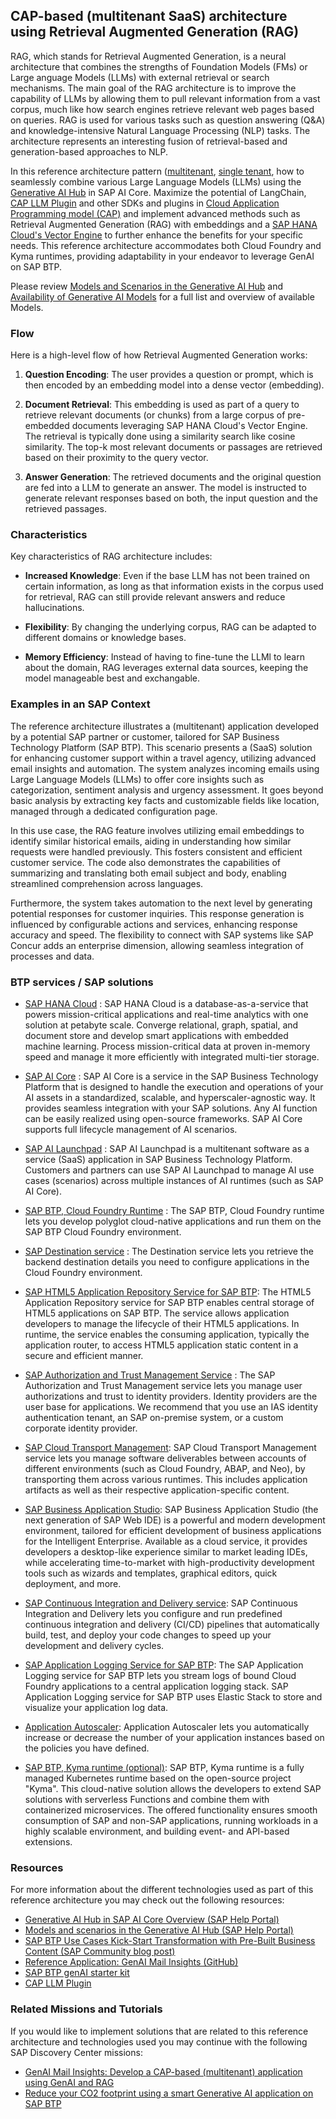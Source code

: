 <!-- dc-ref-arch-metadata :
    {
        "id": "ref-arch-open-ai",
        "name": "Retrieval Augmented Generation and Generative AI on SAP BTP",
        "shortDescription": "Implement Retrieval Augmented Generation (RAG) and Generative AI use cases on SAP BTP using SAP Cloud Application Programming Model (CAP), Generative AI Hub and SAP HANA Cloud's Vector Engine.",
        "archDiagramLink": "images/Retrieval-Augmented-Generation-and-Generative-AI-on-SAP-BTP-single_diagram.png",
    "archDownloadResources" : [
        {
            "type": "drawio",
            "link": "architectures/Retrieval-Augmented-Generation-and-Generative-AI-on-SAP-BTP.drawio"
        }
    ],
        "tags": "artificial Intelligence, Hyperscaler",
        "category": "Hyperscaler"
    }
dc-ref-arch-metadata  -->
<!-- dc-ref-arch-detail-page-start -->
## **CAP-based (multitenant SaaS) architecture using Retrieval Augmented Generation (RAG)**

RAG, which stands for Retrieval Augmented Generation, is a neural architecture that combines the strengths of Foundation Models (FMs) or Large anguage Models (LLMs) with external retrieval or search mechanisms. The main goal of the RAG architecture is to improve the capability of LLMs by allowing them to pull relevant information from a vast corpus, much like how search engines retrieve relevant web pages based on queries. RAG is used for various tasks such as question answering (Q&A) and knowledge-intensive Natural Language Processing (NLP) tasks. The architecture represents an interesting fusion of retrieval-based and generation-based approaches to NLP.

In this reference architecture pattern ([multitenant](https://discovery-center.cloud.sap/githubrefarch/SAP/sap-btp-reference-architectures/main/hyperscalers/openai/images/[SAP-official]_Retrieval-Augmented-Generation-and-Generative-AI-on-SAP-BTP-multi_diagram.png), [single tenant](https://discovery-center.cloud.sap/githubrefarch/SAP/sap-btp-reference-architectures/main/hyperscalers/openai/images/[SAP-official]_[SAP-official]_Retrieval-Augmented-Generation-and-Generative-AI-on-SAP-BTP-single_diagram.png), how to seamlessly combine various Large Language Models (LLMs) using the [Generative AI Hub](https://help.sap.com/docs/sap-ai-core/sap-ai-core-service-guide/generative-ai-hub-in-sap-ai-core) in SAP AI Core. Maximize the potential of LangChain, [CAP LLM Plugin](https://www.npmjs.com/package/cap-llm-plugin) and other SDKs and plugins in [Cloud Application Programming model (CAP)](https://cap.cloud.sap/docs/) and implement advanced methods such as Retrieval Augmented Generation (RAG) with embeddings and a [SAP HANA Cloud's Vector Engine](https://help.sap.com/docs/hana-cloud-database/sap-hana-cloud-sap-hana-database-vector-engine-guide/sap-hana-cloud-sap-hana-database-vector-engine-guide) to further enhance the benefits for your specific needs. This reference architecture accommodates both Cloud Foundry and Kyma runtimes, providing adaptability in your endeavor to leverage GenAI on SAP BTP.

Please review [Models and Scenarios in the Generative AI Hub](https://help.sap.com/docs/sap-ai-core/sap-ai-core-service-guide/models-and-scenarios-in-generative-ai-hub) and [Availability of Generative AI Models](https://me.sap.com/notes/3437766) for a full list and overview of available Models.

### Flow

Here is a high-level flow of how Retrieval Augmented Generation works:

1. **Question Encoding**: The user provides a question or prompt, which is then encoded by an embedding model into a dense vector (embedding).

2. **Document Retrieval**: This embedding is used as part of a query to retrieve relevant documents (or chunks) from a large corpus of pre-embedded documents leveraging SAP HANA Cloud's Vector Engine. The retrieval is typically done using a similarity search like cosine similarity. The top-k most relevant documents or passages are retrieved based on their proximity to the query vector.

3. **Answer Generation**: The retrieved documents and the original question are fed into a LLM to generate an answer. The model is instructed to generate relevant responses based on both, the input question and the retrieved passages.

### Characteristics

Key characteristics of RAG architecture includes:

- **Increased Knowledge**: Even if the base LLM has not been trained on certain information, as long as that information exists in the corpus used for retrieval, RAG can still provide relevant answers and reduce hallucinations.

-  **Flexibility**: By changing the underlying corpus, RAG can be adapted to different domains or knowledge bases.

- **Memory Efficiency**: Instead of having to fine-tune the LLMl to learn about the domain, RAG leverages external data sources, keeping the model manageable best and exchangable.

### Examples in an SAP Context

The reference architecture illustrates a (multitenant) application developed by a potential SAP partner or customer, tailored for SAP Business Technology Platform (SAP BTP). This scenario presents a (SaaS) solution for enhancing customer support within a travel agency, utilizing advanced email insights and automation. The system analyzes incoming emails using Large Language Models (LLMs) to offer core insights such as categorization, sentiment analysis and urgency assessment. It goes beyond basic analysis by extracting key facts and customizable fields like location, managed through a dedicated configuration page.

In this use case, the RAG feature involves utilizing email embeddings to identify similar historical emails, aiding in understanding how similar requests were handled previously. This fosters consistent and efficient customer service. The code also demonstrates the capabilities of summarizing and translating both email subject and body, enabling streamlined comprehension across languages.

Furthermore, the system takes automation to the next level by generating potential responses for customer inquiries. This response generation is influenced by configurable actions and services, enhancing response accuracy and speed. The flexibility to connect with SAP systems like SAP Concur adds an enterprise dimension, allowing seamless integration of processes and data.

<!-- dc-ref-arch-detail-page-end -->

### BTP services / SAP solutions

<!-- dc-ref-arch-services-start -->

- [SAP HANA Cloud](https://discovery-center.cloud.sap/serviceCatalog/sap-hana-cloud?region=all) <!-- dc-svc-metadata: {"isPrimary": "true"} dc-svc-metadata -->: SAP HANA Cloud is a database-as-a-service that powers mission-critical applications and real-time analytics with one solution at petabyte scale. Converge relational, graph, spatial, and document store and develop smart applications with embedded machine learning. Process mission-critical data at proven in-memory speed and manage it more efficiently with integrated multi-tier storage.

- [SAP AI Core](https://discovery-center.cloud.sap/serviceCatalog/sap-ai-core?region=all) <!-- dc-svc-metadata: {"isPrimary": "true"} dc-svc-metadata -->: SAP AI Core is a service in the SAP Business Technology Platform that is designed to handle the execution and operations of your AI assets in a standardized, scalable, and hyperscaler-agnostic way. It provides seamless integration with your SAP solutions. Any AI function can be easily realized using open-source frameworks. SAP AI Core supports full lifecycle management of AI scenarios.

- [SAP AI Launchpad](https://discovery-center.cloud.sap/serviceCatalog/sap-ai-launchpad?region=all) <!-- dc-svc-metadata: {"isPrimary": "true"} dc-svc-metadata -->: SAP AI Launchpad is a multitenant software as a service (SaaS) application in SAP Business Technology Platform. Customers and partners can use SAP AI Launchpad to manage AI use cases (scenarios) across multiple instances of AI runtimes (such as SAP AI Core).

- [SAP BTP, Cloud Foundry Runtime](https://discovery-center.cloud.sap/serviceCatalog/cloud-foundry-runtime?region=all) <!-- dc-svc-metadata: {"isPrimary": "true"} dc-svc-metadata -->: The SAP BTP, Cloud Foundry runtime lets you develop polyglot cloud-native applications and run them on the SAP BTP Cloud Foundry environment.

- [SAP Destination service](https://discovery-center.cloud.sap/serviceCatalog/destination?service_plan=lite&region=all&commercialModel=cloud) <!-- dc-svc-metadata: {"isPrimary": "true"} dc-svc-metadata -->: The Destination service lets you retrieve the backend destination details you need to configure applications in the Cloud Foundry environment.

- [SAP HTML5 Application Repository Service for SAP BTP](https://discovery-center.cloud.sap/serviceCatalog/html5-application-repository-service?region=all): The HTML5 Application Repository service for SAP BTP enables central storage of HTML5 applications on SAP BTP. The service allows application developers to manage the lifecycle of their HTML5 applications. In runtime, the service enables the consuming application, typically the application router, to access HTML5 application static content in a secure and efficient manner.

- [SAP Authorization and Trust Management Service](https://discovery-center.cloud.sap/serviceCatalog/authorization-and-trust-management-service?region=all) <!-- dc-svc-metadata: {"isPrimary": "true"} dc-svc-metadata -->: The SAP Authorization and Trust Management service lets you manage user authorizations and trust to identity providers. Identity providers are the user base for applications. We recommend that you use an IAS identity authentication tenant, an SAP on-premise system, or a custom corporate identity provider.

- [SAP Cloud Transport Management](https://discovery-center.cloud.sap/serviceCatalog/cloud-transport-management?region=all): SAP Cloud Transport Management service lets you manage software deliverables between accounts of different environments (such as Cloud Foundry, ABAP, and Neo), by transporting them across various runtimes. This includes application artifacts as well as their respective application-specific content.

- [SAP Business Application Studio](https://discovery-center.cloud.sap/serviceCatalog/business-application-studio?region=all): SAP Business Application Studio (the next generation of SAP Web IDE) is a powerful and modern development environment, tailored for efficient development of business applications for the Intelligent Enterprise. Available as a cloud service, it provides developers a desktop-like experience similar to market leading IDEs, while accelerating time-to-market with high-productivity development tools such as wizards and templates, graphical editors, quick deployment, and more.

- [SAP Continuous Integration and Delivery service](https://discovery-center.cloud.sap/serviceCatalog/continuous-integration--delivery?region=all): SAP Continuous Integration and Delivery lets you configure and run predefined continuous integration and delivery (CI/CD) pipelines that automatically build, test, and deploy your code changes to speed up your development and delivery cycles.

- [SAP Application Logging Service for SAP BTP](https://discovery-center.cloud.sap/serviceCatalog/application-logging-service?region=all): The SAP Application Logging service for SAP BTP lets you stream logs of bound Cloud Foundry applications to a central application logging stack. SAP Application Logging service for SAP BTP uses Elastic Stack to store and visualize your application log data.

- [Application Autoscaler](https://discovery-center.cloud.sap/serviceCatalog/application-autoscaler?service_plan=standard&region=all&commercialModel=cloud): Application Autoscaler lets you automatically increase or decrease the number of your application instances based on the policies you have defined.

- [SAP BTP, Kyma runtime (optional)](https://discovery-center.cloud.sap/serviceCatalog/kyma-runtime/?region=all): SAP BTP, Kyma runtime is a fully managed Kubernetes runtime based on the open-source project "Kyma". This cloud-native solution allows the developers to extend SAP solutions with serverless Functions and combine them with containerized microservices. The offered functionality ensures smooth consumption of SAP and non-SAP applications, running workloads in a highly scalable environment, and building event- and API-based extensions.

<!-- dc-ref-arch-services-end -->

### Resources

<!-- dc-ref-arch-resources-start -->

For more information about the different technologies used as part of this reference architecture you may check out the following resources:

- [Generative AI Hub in SAP AI Core Overview (SAP Help Portal)](https://help.sap.com/docs/sap-ai-core/sap-ai-core-service-guide/generative-ai-hub-in-sap-ai-core)
- [Models and scenarios in the Generative AI Hub (SAP Help Portal)](https://help.sap.com/docs/sap-ai-core/sap-ai-core-service-guide/models-and-scenarios-in-generative-ai-hub)
- [SAP BTP Use Cases Kick-Start Transformation with Pre-Built Business Content (SAP Community blog post)](https://news.sap.com/2023/05/sap-btp-use-cases-art-of-the-possible/)
- [Reference Application: GenAI Mail Insights (GitHub)](https://github.com/SAP-samples/btp-cap-genai-rag)
- [SAP BTP genAI starter kit](https://github.com/SAP-samples/btp-genai-starter-kit)
- [CAP LLM Plugin](https://www.npmjs.com/package/cap-llm-plugin)

<!-- dc-ref-arch-resources-end -->

### Related Missions and Tutorials

<!-- dc-ref-arch-related-missions-start -->

If you would like to implement solutions that are related to this reference architecture and technologies used you may continue with the following SAP Discovery Center missions:

- [GenAI Mail Insights: Develop a CAP-based (multitenant) application using GenAI and RAG](https://discovery-center.cloud.sap/missiondetail/4371/)
- [Reduce your CO2 footprint using a smart Generative AI application on SAP BTP](https://discovery-center.cloud.sap/missiondetail/4264/)
<!-- dc-ref-arch-related-missions-end -->
